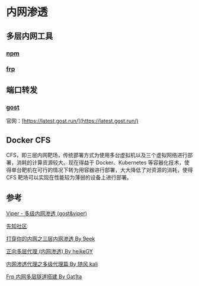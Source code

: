 # 内网渗透

## 多层内网工具

### [npm](https://github.com/ehang-io/nps)

### [frp](https://github.com/fatedier/frp)

## 端口转发

### [gost](https://github.com/ginuerzh/gost)

官网：[https://latest.gost.run/](https://latest.gost.run/)

## Docker CFS

CFS，即三层内网靶场，传统部署方式为使用多台虚拟机以及三个虚拟网络进行部署，消耗的计算资源较大。现在得益于 Docker、Kubernetes 等容器化技术，使得单台靶机在可行的情况下转为用容器进行部署，大大降低了对资源的消耗，使得 CFS 靶场可以实现在性能较为薄弱的设备上进行部署。

## 参考

[Viper - 多级内网渗透 (gost&viper)](https://www.yuque.com/vipersec/blog/aba48z)

[先知社区](https://xz.aliyun.com/t/10279)

[打穿你的内网之三层内网渗透 By 9eek](https://www.cnblogs.com/9eek/p/16703300.html)

[正向多层代理 (内网渗透) By heikeGY](https://www.freebuf.com/defense/349247.html)

[内网渗透代理之多级代理篇 By 随风 kali](https://www.cnblogs.com/sfsec/p/15524648.html)

[Frp 内网多层隧道搭建 By Gat1ta](http://myblog.ac.cn/archives/2023-01-01-15-38-00)
